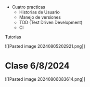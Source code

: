 - Cuatro practicas
	- Historias de Usuario
	- Manejo de versiones
	- TDD (Test Driven Development)
	- CI

Tutorias 

![[Pasted image 20240805202921.png]]

# Clase 6/8/2024

![[Pasted image 20240806083614.png]]

